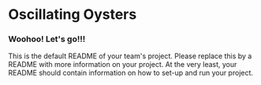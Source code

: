 # Oscillating Oysters

### Woohoo! Let's go!!!
This is the default README of your team's project. Please replace this by a README with more information on your project. At the very least, your README should contain information on how to set-up and run your project.
